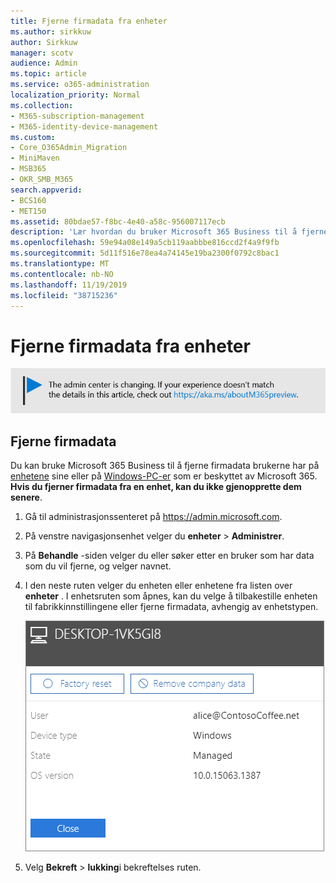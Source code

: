 ```yaml
---
title: Fjerne firmadata fra enheter
ms.author: sirkkuw
author: Sirkkuw
manager: scotv
audience: Admin
ms.topic: article
ms.service: o365-administration
localization_priority: Normal
ms.collection:
- M365-subscription-management
- M365-identity-device-management
ms.custom:
- Core_O365Admin_Migration
- MiniMaven
- MSB365
- OKR_SMB_M365
search.appverid:
- BCS160
- MET150
ms.assetid: 80bdae57-f8bc-4e40-a58c-956007117ecb
description: 'Lær hvordan du bruker Microsoft 365 Business til å fjerne firmadata fra bruker enheter eller Windows-PCer. '
ms.openlocfilehash: 59e94a08e149a5cb119aabbbe816ccd2f4a9f9fb
ms.sourcegitcommit: 5d11f516e78ea4a74145e19ba2300f0792c8bac1
ms.translationtype: MT
ms.contentlocale: nb-NO
ms.lasthandoff: 11/19/2019
ms.locfileid: "38715236"
---
```

# <a name="remove-company-data-from-devices"></a>Fjerne firmadata fra enheter

[![Etikett for å gi deg beskjed om at administrasjonssenteret endres. Du finner mer informasjon på aka.ms/aboutM365preview.](media/m365admincenterchanging.png)](https://docs.microsoft.com/office365/admin/microsoft-365-admin-center-preview)

## <a name="remove-company-data"></a>Fjerne firmadata

Du kan bruke Microsoft 365 Business til å fjerne firmadata brukerne har på [enhetene](app-protection-settings-for-android-and-ios.md) sine eller på [Windows-PC-er](protection-settings-for-windows-10-devices.md) som er beskyttet av Microsoft 365. **Hvis du fjerner firmadata fra en enhet, kan du ikke gjenopprette dem senere**. 
  
1. Gå til administrasjonssenteret på <a href="https://go.microsoft.com/fwlink/p/?linkid=837890" target="_blank">https://admin.microsoft.com</a>.
    
2. På venstre navigasjonsenhet velger du **enheter** \> **Administrer**.  
  
3. På **Behandle** -siden velger du eller søker etter en bruker som har data som du vil fjerne, og velger navnet. 
    
4. I den neste ruten velger du enheten eller enhetene fra listen over **enheter** . I enhetsruten som åpnes, kan du velge å tilbakestille enheten til fabrikkinnstillingene eller fjerne firmadata, avhengig av enhetstypen. 
    
    ![I ruten Fjern firmadata velger du enheten du vil fjerne dataene fra.](media/resetorremove.png)
  
5. Velg **Bekreft** \> **lukking**i bekreftelses ruten.
    


